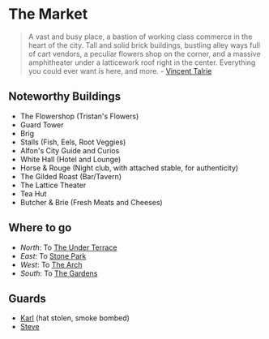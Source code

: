 # The Market

> A vast and busy place, a bastion of working class commerce in the heart of the city. Tall and solid brick buildings, bustling alley ways full of cart vendors, a peculiar flowers shop on the corner, and a massive amphitheater under a latticework roof right in the center. Everything you could ever want is here, and more. - [Vincent Talrie](vincent-talrie)
 
## Noteworthy Buildings

 - The Flowershop (Tristan's Flowers)
 - Guard Tower
 - Brig
 - Stalls (Fish, Eels, Root Veggies)
 - Alfon's City Guide and Curios 
 - White Hall (Hotel and Lounge)
 - Horse & Rouge (Night club, with attached stable, for authenticity)
 - The Gilded Roast (Bar/Tavern)
 - The Lattice Theater
 - Tea Hut
 - Butcher & Brie (Fresh Meats and Cheeses)


## Where to go

  - *North*: To [The Under Terrace](under-terrace)
  - *East*: To [Stone Park](stone-park)
  - *West*: To [The Arch](arch-the)
  - *South*: To [The Gardens](gardens-the)


## Guards
 - [Karl]() (hat stolen, smoke bombed)
 - [Steve]()